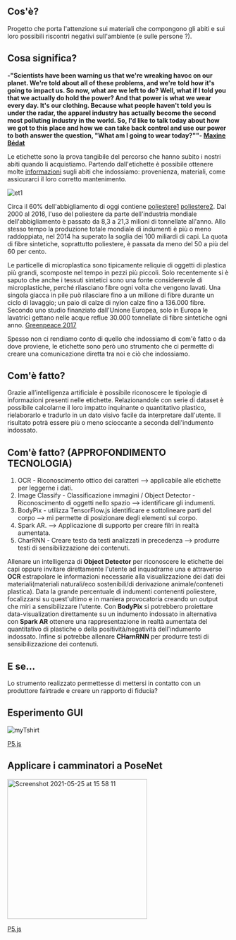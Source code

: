 ## Cos'è?
Progetto che porta l'attenzione sui materiali che compongono gli abiti e sui loro possibili riscontri negativi sull'ambiente (e sulle persone ?). 

## Cosa significa?

**-"Scientists have been warning us
that we're wreaking havoc on our planet.
We're told about all of these problems,
and we're told how
it's going to impact us.
So now, what are we left to do?
Well, what if I told you
that we actually do hold the power?
And that power is what we wear every day.
It's our clothing.
Because what people haven't told you
is under the radar,
the apparel industry has actually become
the second most polluting
industry in the world.
So, I'd like to talk today
about how we got to this place
and how we can take back control
and use our power
to both answer the question,
"What am I going to wear today?""- [Maxine Bédat](https://www.youtube.com/watch?v=5r8V4QWwxf0)**


Le etichette sono la prova tangibile del percorso che hanno subito i nostri abiti quando li acquistiamo. Partendo dall'etichette è possibile ottenere molte [informazioni](http://www.federconsumatoririmini.it/2017/05/16/etichettatura-dei-capi-di-abbigliamento-quali-sono-le-informazioni-obbligatorie-e-quelle-facoltative/) 
sugli abiti che indossiamo: provenienza, materiali, come assicurarci il loro corretto mantenimento.

![et1](https://user-images.githubusercontent.com/63911437/116553789-ca0be680-a8fa-11eb-8282-e14fd91f922c.jpeg)

Circa il 60% dell'abbigliamento di oggi contiene [poliestere1](https://zerrin.com/wtf-what-the-fabric-polyester-explained/) [poliestere2](https://www.kleiderly.com/our-blog/fabric-series-all-about-polyester).
Dal 2000 al 2016, l'uso del poliestere da parte dell'industria mondiale dell'abbigliamento è passato da 8,3 a 21,3 milioni di tonnellate all'anno. 
Allo stesso tempo la produzione totale mondiale di indumenti è più o meno raddoppiata, nel 2014 ha superato la soglia dei 100 miliardi di capi. 
La quota di fibre sintetiche, soprattutto poliestere, è passata da meno del 50 a più del 60 per cento.

Le particelle di microplastica sono tipicamente reliquie di oggetti di plastica più grandi, scomposte nel tempo in pezzi più piccoli.
Solo recentemente si è saputo che anche i tessuti sintetici sono una fonte considerevole di microplastiche, perché rilasciano fibre ogni volta che vengono lavati.
Una singola giacca in pile può rilasciare fino a un milione di fibre durante un ciclo di lavaggio; un paio di calze di nylon calze fino a 136.000 fibre. 
Secondo uno studio finanziato dall'Unione Europea, solo in Europa le lavatrici gettano nelle acque reflue 30.000 tonnellate di fibre sintetiche
ogni anno. [Greenpeace 2017](https://www.greenpeace.de/sites/www.greenpeace.de/files/i03971e_gp_flyer_mikrofaser_7_17.pdf)

Spesso non ci rendiamo conto di quello che indossiamo di com'è fatto o da dove proviene, le etichette sono però uno strumento che ci permette di creare una comunicazione diretta tra noi e ciò che indossiamo. 

## Com'è fatto?
Grazie all’intelligenza artificiale è possibile riconoscere le tipologie di informazioni presenti nelle etichette. Relazionandole con serie di dataset è possibile calcolarne il loro impatto inquinante o quantitativo plastico, rielaborarlo e tradurlo in un dato visivo facile da interpretare dall'utente. Il risultato potrà essere più o meno scioccante a seconda dell'indumento indossato.

## Com'è fatto? (APPROFONDIMENTO TECNOLOGIA)

1. OCR - Riconoscimento ottico dei caratteri --> applicabile alle etichette per leggerne i dati.
2. Image Classify - Classificazione immagini / Object Detector - Riconoscimento di oggetti nello spazio --> identificare gli indumenti.
3. BodyPix - utilizza TensorFlow.js identificare e sottolineare parti del corpo --> mi permette di posizionare degli elementi sul corpo.
4. Spark AR. --> Applicazione di supporto per creare filri in realtà aumentata.
5. CharRNN - Creare testo da testi analizzati in precedenza --> produrre testi di sensibilizzazione dei contenuti.

Allenare un intelligenza di **Object Detector** per riconoscere le etichette dei capi oppure invitare direttamente l'utente ad inquadrarne una e attraverso **OCR** estrapolare le informazioni necessarie alla visualizzazione dei dati dei materiali(materiali naturali/eco sostenibili/di derivazione animale/conteneti plastica). Data la grande percentuale di indumenti contenenti poliestere, focalizzarsi su quest'ultimo e in maniera provocatoria creando un output che miri a sensibilizzare l'utente.
Con **BodyPix** si potrebbero proiettare data-visualization direttamente su un indumento indossato in alternativa con **Spark AR** ottenere una rappresentazione in realtà aumentata del quantitativo di plastiche o della positività/negatività dell'indumento indossato. Infine si potrebbe allenare **CHarnRNN** per produrre testi di sensibilizzazione dei contenuti.

## E se...
Lo strumento realizzato permettesse di mettersi in contatto con un produttore fairtrade e creare un rapporto di fiducia?

## Esperimento GUI
![myTshirt](https://user-images.githubusercontent.com/63911437/117277316-0e9a0380-ae60-11eb-9663-b37a7fe1cf65.png)

[P5.js](https://editor.p5js.org/lfaraci/full/sZkfxaf8y)

## Applicare i camminatori a PoseNet

<img width="317" alt="Screenshot 2021-05-25 at 15 58 11" src="https://user-images.githubusercontent.com/63911437/119511210-7ca45d00-bd72-11eb-851f-19d3bdc7a298.png">

[P5.js](https://editor.p5js.org/lfaraci/sketches/oHbE6JVkQ)

